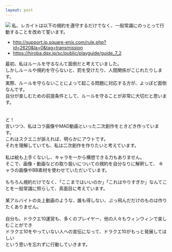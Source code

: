 ```yaml
---
layout: post
---
```

<img src="{{ site.baseurl }}/images/IMG_1473.jpg">
私、レカイトは以下の規約を遵守するだけでなく、一般常識にのっとって行動することを改めて誓います。
<br>
<ul>
    <li><a href="http://support.jp.square-enix.com/rule.php?id=2620&la=0&tag=transmission">http://support.jp.square-enix.com/rule.php?id=2620&la=0&tag=transmission</a></li>
    <li><a href="https://hiroba.dqx.jp/sc/public/playguide/guide_7_2">https://hiroba.dqx.jp/sc/public/playguide/guide_7_2</a></li>
</ul>

<p>最初、私はルールを守るなんて面倒だと考えていました。
<br>
しかしルールや規約を守らないと、罰を受けたり、人間関係がこじれたりします。
<br>
実際、ルールを守らないことによって起こる問題に対応する方が、よっぽど面倒なんです。
<br>
自分が楽しむための前提条件として、ルールを守ることが非常に大切だと思います。
<br><br><br>
と！
<br>
言いつつ、私はコラ画像やMAD動画といった二次創作をときどき作っています。
<br>
これはスクエニが訴えれば、明らかにアウトです。
<br>
それを理解していても、私は二次創作を作りたいと考えています。
<br>
<br>
私は絵も上手くないし、キャラを一から構想できる力もありません。
<br>
そこで、画像・動画などの取り扱いについての規約を自分なりに解釈して、
キャラの画像やBB素材を使わせていただいています。
<br>
<br>
もちろん規約だけでなく、「ここまではいいのか」「これはやりすぎか」なんてことを一般常識に照らして、真面目に考えています。
<br><br>
某アルバイトの炎上動画のような、誰も得しない、ぶっ飛んだだけのものは作りたくありません。
<br>
<br>
自分も、ドラクエ10運営も、多くのプレイヤー、他の人々もウィンウィンで楽しむことができ
<br>
ドラクエ10をやっていない人への宣伝になって、ドラクエ10がもっと発展してほしい
<br>
という思いを忘れずに行動していきます。
</p>
